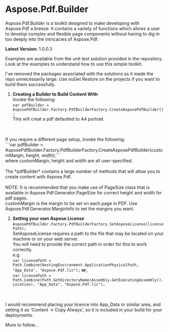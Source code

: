 # Aspose.Pdf.Builder
Aspose.Pdf.Builder is a toolkit designed to make developing with Aspose.Pdf a breeze. It contains a variety of functions which allows a user to develop complex and flexible page components without having to dig in too deeply into the intricacies of Aspose.Pdf.

<b>Latest Version:</b> 1.0.0.3

Examples are available from the unit test solution provided in the repository. 
Look at the examples to understand how to use this simple toolkit. 

I've removed the packages associated with the solutions as it made the repo unnecessarily large. Use nuGet Restore on the projects if you want to build them successfully.

1. <b>Creating a Builder to Build Content With</b>
<br/>Invoke the following:
<br/>```var pdfBuilder = AsposePdfBuilder.Factory.PdfBuilderFactory.CreateAsposePdfBuilder();```
<br/>This will creat a pdf defaulted to A4 portrait.
<br/>
<br/>If you require a different page setup, invoke the following:
<br/>```var pdfBuilder = AsposePdfBuilder.Factory.PdfBuilderFactory.CreateAsposePdfBuilder(customMargin, height, width);```
<br/> where customMargin, height and width are all user-specified. 
<br/>
<br/>The *pdfBuilder* contains a large number of methods that will allow you to create content with Aspose.Pdf.
<br/>
<br/> NOTE: It is recommended that you make use of PageSize class that is available in Aspose.Pdf.Generator.PageSize for correct height and width for pdf pages. 
<br/>customMargin is the margin to be set on each page in PDF. Use Aspose.Pdf.Generator.MarginInfo to set the margins you want.

2. <b>Setting your own Aspose License</b>
<br/>```AsposePdfBuilder.Factory.PdfBuilderFactory.SetAsposeLicense(licensePath);```
<br/>SetAsposeLicense requires a path to the file that may be located on your machine or on your web server. 
<br/>You will need to provide the correct path in order for this to work correctly.
<br/>e.g.
<br/>```var licensePath = Path.Combine(HostingEnvironment.ApplicationPhysicalPath, "App_Data", "Aspose.Pdf.lic");``` <b>or</b>,
<br/>```var licensePath = Path.Combine(Path.GetDirectoryName(Assembly.GetExecutingAssembly().Location), "App_Data", "Aspose.Pdf.lic");```
<br/>
<br/> I would recommend placing your licence into App_Data or similar area, and setting it as 'Content -> Copy Always', so it is included in your build for your deployments.


More to follow...
